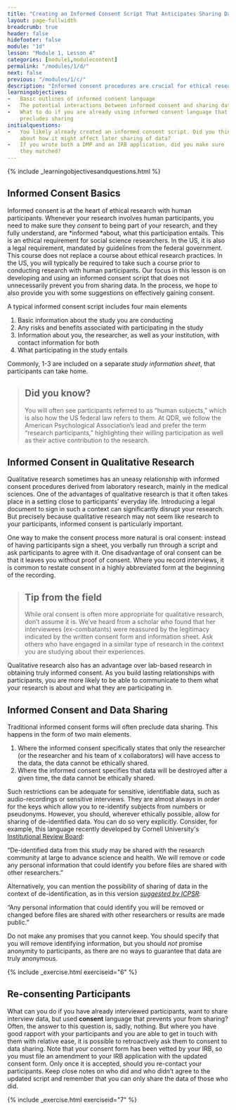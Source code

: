 ```yaml
---
title: "Creating an Informed Consent Script That Anticipates Sharing Data"
layout: page-fullwidth
breadcrumb: true
header: false
hidefooter: false
module: "1d"
lesson: "Module 1, Lesson 4"
categories: [module1,modulecontent]
permalink: "/modules/1/d/"
next: false
previous: "/modules/1/c/"
description: "Informed consent procedures are crucial for ethical research. They don't have to make sharing data impossible."
learningobjectives:
-   Basic outlines of informed consent language
-   The potential interactions between informed consent and sharing data generated through interacting with human participants
-   What to do if you are already using informed consent language that
    precludes sharing 
initialquestions:
-   You likely already created an informed consent script. Did you think
    about how it might affect later sharing of data?
-   If you wrote both a DMP and an IRB application, did you make sure
    they matched?
---
```

{% include _learningobjectivesandquestions.html %}

## Informed Consent Basics

Informed consent is at the heart of ethical research with human
participants. Whenever your research involves human participants, you
need to make sure they *consent* to being part of your research, and
they fully understand, are *informed *about, what this participation
entails. This is an ethical requirement for social science researchers.
In the US, it is also a legal requirement, mandated by guidelines from
the federal government. This course does not replace a course about
ethical research practices. In the US, you will typically be required to
take such a course prior to conducting research with human participants.
Our focus in this lesson is on developing and using an informed consent script that does not unnecessarily prevent you from sharing data.
In the process, we hope to also provide you with some suggestions on effectively gaining
consent.

A typical informed consent script includes four main elements

1.  Basic information about the study you are conducting
2.  Any risks and benefits associated with participating in the study
3.  Information about you, the researcher, as well as your institution,
    with contact information for both
4.  What participating in the study entails

Commonly, 1-3 are included on a separate *study information sheet*, that
participants can take home.

>## Did you know?
>You will often see participants referred to as “human
>subjects,” which is also how the US federal law refers to them. At QDR,
>we follow the American Psychological Association’s lead and prefer the
>term “research participants,” highlighting their willing participation
>as well as their active contribution to the research.

## Informed Consent in Qualitative Research

Qualitative research sometimes has an uneasy relationship with informed
consent procedures derived from laboratory research, mainly in the
medical sciences. One of the advantages of qualitative research is that
it often takes place in a setting close to participants’ everyday life.
Introducing a legal document to sign in such a context can significantly
disrupt your research. But precisely because qualitative research may
not seem like research to your participants, informed consent is
particularly important.

One way to make the consent process more natural is oral consent:
instead of having participants sign a sheet, you verbally run through a
script and ask participants to agree with it. One disadvantage of oral
consent can be that it leaves you without proof of consent. Where you
record interviews, it is common to restate consent in a highly
abbreviated form at the beginning of the recording.

> ## Tip from the field 
>While oral consent is often more appropriate for
>qualitative research, don’t assume it is. We’ve heard from a scholar who
>found that her interviewees (ex-combatants) were reassured by the
>legitimacy indicated by the written consent form and information sheet.
>Ask others who have engaged in a similar type of research in the context you are studying about their experiences.

Qualitative research also has an advantage over lab-based research in
obtaining truly informed consent. As you build lasting relationships
with participants, you are more likely to be able to communicate to them
what your research is about and what they are participating in.

## Informed Consent and Data Sharing

Traditional informed consent forms will often preclude data sharing.
This happens in the form of two main elements.

1.  Where the informed consent specifically states that only the
    researcher (or the researcher and his team of x collaborators) will
    have access to the data, the data cannot be ethically shared.
2.  Where the informed consent specifies that data will be destroyed
    after a given time, the data cannot be ethically shared.

Such restrictions can be adequate for sensitive, identifiable data, such
as audio-recordings or sensitive interviews. They are almost always in
order for the keys which allow you to re-identify subjects from numbers
or pseudonyms. However, you should, wherever ethically possible, allow
for sharing of de-identified data. You can do so very explicitly.  Consider, for example, this language recently developed by Cornell University's [Institutional Review Board](https://www.irb.cornell.edu/forms/#dThree):

“De-identified data from this study may be shared with the research
community at large to advance science and health. We will remove or code
any personal information that could identify you before files are shared
with other researchers.”

Alternatively, you can mention the possibility of sharing of data in the
context of de-identification, as in this version [*suggested by
ICPSR*](https://www.icpsr.umich.edu/icpsrweb/content/deposit/guide/):

“Any personal information that could identify you will be removed or
changed before files are shared with other researchers or results are
made public.”

Do not make any promises that you cannot keep. You should specify that
you will remove identifying information, but you should *not* promise
anonymity to participants, as there are no ways to guarantee that data
are truly anonymous.

{% include _exercise.html exerciseid="6" %}


## Re-consenting Participants

What can you do if you have already interviewed participants, want to share interview data, but used **consent** language that prevents your from sharing?
Often, the answer to this question is, sadly, nothing. But where you
have good rapport with your participants and you are able to get in
touch with them with relative ease, it is possible to retroactively ask
them to consent to data sharing. Note that your consent form has been
vetted by your IRB, so you must file an amendment to your IRB
application with the updated consent form. Only once it is accepted,
should you re-contact your participants. Keep close notes on who did and
who didn’t agree to the updated script and remember that you can only
share the data of those who did.

{% include _exercise.html exerciseid="7" %}
